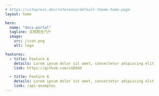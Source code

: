 ```yaml
---
# https://vitepress.dev/reference/default-theme-home-page
layout: home

hero:
  name: "docs-portal"
  tagline: 文档聚合门户
  image:
    src: /icon.png
    alt: logo

features:
  - title: Feature A
    details: Lorem ipsum dolor sit amet, consectetur adipiscing elit
    link: https://github.com/LGDddd

  - title: Feature A
    details: Lorem ipsum dolor sit amet, consectetur adipiscing elit
    link: /api-examples
---
```


